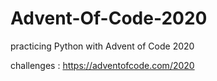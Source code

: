 # Advent-Of-Code-2020
practicing Python with Advent of Code 2020

challenges : https://adventofcode.com/2020

